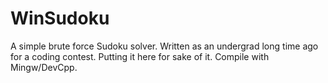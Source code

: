 # WinSudoku
A simple brute force Sudoku solver. Written as an undergrad long time ago for a coding contest. Putting it here for sake of it. Compile with
Mingw/DevCpp. 
